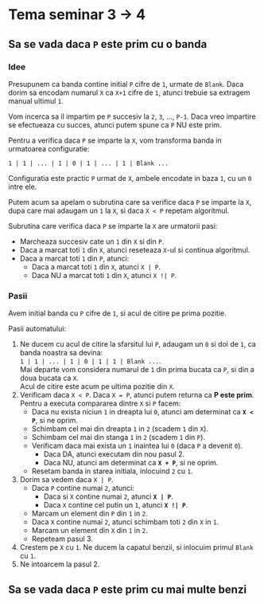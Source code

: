 # Tema seminar 3 -> 4

## Sa se vada daca `P` este prim cu o banda

### Idee

Presupunem ca banda contine initial `P` cifre de `1`, urmate de `Blank`. Daca dorim sa encodam numarul `X` ca `X+1` cifre de `1`, atunci trebuie sa extragem manual ultimul `1`.

Vom incerca sa il impartim pe `P` succesiv la `2`, `3`, ..., `P-1`. Daca vreo impartire se efectueaza cu succes, atunci putem spune ca `P` NU este prim.

Pentru a verifica daca `P` se imparte la `X`, vom transforma banda in urmatoarea configuratie:

`1 | 1 | ... | 1 | 0 | 1 | ... | 1 | Blank ...`

Configuratia este practic `P` urmat de `X`, ambele encodate in baza `1`, cu un `0` intre ele.

Putem acum sa apelam o subrutina care sa verifice daca `P` se imparte la `X`, dupa care mai adaugam un `1` la `X`, si daca `X < P` repetam algoritmul.

Subrutina care verifica daca `P` se imparte la `X` are urmatorii pasi:

 * Marcheaza succesiv cate un `1` din `X` si din `P`.
 * Daca a marcat toti `1` din `X`, atunci reseteaza `X`-ul si continua algoritmul.
 * Daca a marcat toti `1` din `P`, atunci:
    * Daca a marcat toti `1` din `X`, atunci `X | P`.
    * Daca NU a marcat toti `1` din `X`, atunci `X !| P`.

### Pasii

Avem initial banda cu `P` cifre de `1`, si acul de citire pe prima pozitie.

Pasii automatului:

1. Ne ducem cu acul de citire la sfarsitul lui `P`, adaugam un `0` si doi de `1`, ca banda noastra sa devina:\
`1 | 1 | ... | 1 | 0 | 1 | 1 | Blank ...`.\
Mai departe vom considera numarul de `1` din prima bucata ca `P`, si din a doua bucata ca `X`.\
Acul de citire este acum pe ultima pozitie din `X`.
2. Verificam daca `X < P`. Daca `X = P`, atunci putem returna ca **P este prim**. Pentru a executa compararea dintre `X` si `P` facem:
    * Daca nu exista niciun `1` in dreapta lui `0`, atunci am determinat ca **`X < P`**, si ne oprim.
    * Schimbam cel mai din dreapta `1` in `2` (scadem `1` din `X`).
    * Schimbam cel mai din stanga `1` in `2` (scadem `1` din `P`).
    * Verificam daca mai exista un `1` inaintea lui `0` (daca `P` a devenit `0`).
        * Daca DA, atunci executam din nou pasul 2.
        * Daca NU, atunci am determinat ca **`X + P`**, si ne oprim.
    * Resetam banda in starea initiala, inlocuind `2` cu `1`.
3. Dorim sa vedem daca `X | P`.
    * Daca `P` contine numai `2`, atunci:
        * Daca si `X` contine numai `2`, atunci **`X | P`**.
        * Daca `X` contine cel putin un `1`, atunci **`X !| P`**.
    * Marcam un element din `P` din `1` in `2`.
    * Daca `X` contine numai `2`, atunci schimbam toti `2` din `X` in `1`.
    * Marcam un element din `X` din `1` in `2`.
    * Repeteam pasul 3.
4. Crestem pe `X` cu `1`. Ne ducem la capatul benzii, si inlocuim primul `Blank` cu `1`.
5. Ne intoarcem la pasul 2.

## Sa se vada daca `P` este prim cu mai multe benzi
